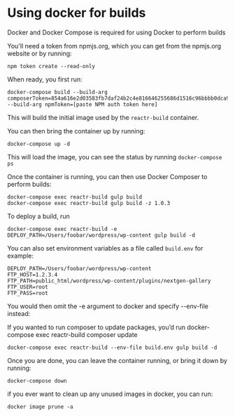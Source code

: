 # Using docker for builds

Docker and Docker Compose is required for using Docker to perform builds

You'll need a token from npmjs.org, which you can get from the npmjs.org website or by running:

```
npm token create --read-only
```

When ready, you first run:

```
docker-compose build --build-arg composerToken=854a616e2d03583fb7daf24b2c4e816646255686d1516c96bbbb0dca976b --build-arg npmToken=[paste NPM auth token here]
```

This will build the initial image used by the `reactr-build` container.

You can then bring the container up by running:

```
docker-compose up -d
```

This will load the image, you can see the status by running `docker-compose ps`

Once the container is running, you can then use Docker Composer to perform builds:

```
docker-compose exec reactr-build gulp build
docker-compose exec reactr-build gulp build -z 1.0.3
```

To deploy a build, run

```
docker-compose exec reactr-build -e DEPLOY_PATH=/Users/foobar/wordpress/wp-content gulp build -d
```

You can also set environment variables as a file called `build.env` for example:

```
DEPLOY_PATH=/Users/foobar/wordpress/wp-content
FTP_HOST=1.2.3.4
FTP_PATH=public_html/wordpress/wp-content/plugins/nextgen-gallery
FTP_USER=root
FTP_PASS=root
```

You would then omit the -e argument to docker and specify --env-file instead:

If you wanted to run composer to update packages, you’d run docker-compose exec reactr-build composer update

```
docker-compose exec reactr-build --env-file build.env gulp build -d
```

Once you are done, you can leave the container running, or bring it down by running:

```
docker-compose down
```

if you ever want to clean up any unused images in docker, you can run:

```
docker image prune -a
```
